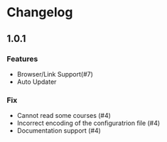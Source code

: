 # Changelog

## 1.0.1

### Features

- Browser/Link Support(#7)
- Auto Updater

### Fix

- Cannot read some courses (#4)
- Incorrect encoding of the configuratrion file (#4)
- Documentation support (#4)